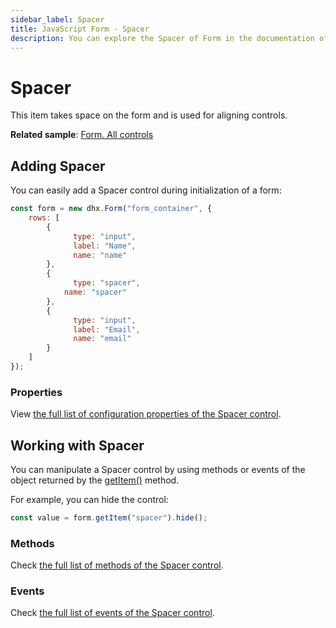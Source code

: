 ```yaml
---
sidebar_label: Spacer
title: JavaScript Form - Spacer 
description: You can explore the Spacer of Form in the documentation of the DHTMLX JavaScript UI library. Browse developer guides and API reference, try out code examples and live demos, and download a free 30-day evaluation version of DHTMLX Suite.
---
```


# Spacer

This item takes space on the form and is used for aligning controls.

**Related sample**: [Form. All controls](https://snippet.dhtmlx.com/ikyyekxq)

## Adding Spacer

You can easily add a Spacer control during initialization of a form:

~~~js
const form = new dhx.Form("form_container", {
    rows: [
        {
              type: "input",
              label: "Name",
              name: "name"
        },
        {
              type: "spacer",
            name: "spacer"
        },
        {
              type: "input",
              label: "Email",
              name: "email"
        }
    ]
});
~~~

### Properties

View [the full list of configuration properties of the Spacer control](form/api/spacer/api_spacer_properties.md).

## Working with Spacer

You can manipulate a Spacer control by using methods or events of the object returned by the [getItem()](form/api/form_getitem_method.md) method.

For example, you can hide the control:

~~~js
const value = form.getItem("spacer").hide();
~~~

### Methods

Check [the full list of methods of the Spacer control](form/api/api_overview.md#spacer-methods).

### Events

Check [the full list of events of the Spacer control](form/api/api_overview.md#spacer-events).
